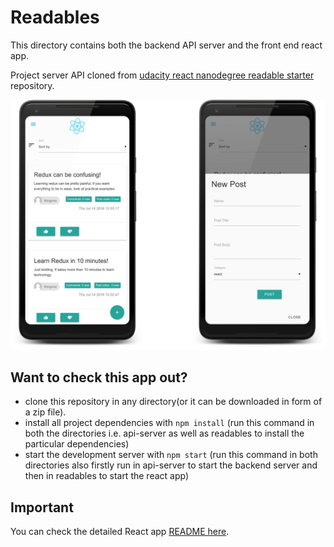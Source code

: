 # Readables

This directory contains both the backend API server and the front end react app.

Project server API cloned from [udacity react nanodegree readable starter](https://github.com/udacity/reactnd-project-readable-starter) repository.

![Image mockup](./readables/ReduxApp.png)


## Want to check this app out?

* clone this repository in any directory(or it can be downloaded in form of a zip file).
* install all project dependencies with `npm install` (run this command in both the directories i.e. api-server as well as readables to install the particular dependencies)
* start the development server with `npm start` (run this command in both directories also firstly run in api-server to start the backend server and then in readables to start the react app)

## Important
You can check the detailed React app [README here](./readables/README.md).